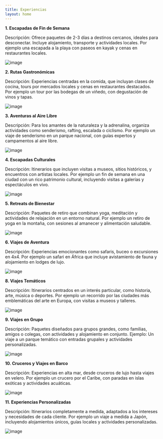 ```yaml
---
title: Experiencias 
layout: home
---
```


**1. Escapadas de Fin de Semana**

Descripción: Ofrece paquetes de 2-3 días a destinos cercanos, ideales para desconectar. Incluye alojamiento, transporte y actividades locales.
Por ejemplo una escapada a la playa con paseos en kayak y cenas en restaurantes locales.

![image](https://github.com/user-attachments/assets/6f3fe964-d76d-4d84-a4c7-c54afb9f81bb)


**2. Rutas Gastronómicas**

Descripción: Experiencias centradas en la comida, que incluyan clases de cocina, tours por mercados locales y cenas en restaurantes destacados.
Por ejemplo un tour por las bodegas de un viñedo, con degustación de vinos y tapas.

![image](https://github.com/user-attachments/assets/abbb97ef-e7bd-4307-bf0b-425e01ce4d68)


**3. Aventuras al Aire Libre**

Descripción: Para los amantes de la naturaleza y la adrenalina, organiza actividades como senderismo, rafting, escalada o ciclismo.
Por ejemplo un viaje de senderismo en un parque nacional, con guías expertos y campamentos al aire libre.

![image](https://github.com/user-attachments/assets/7e0e15b5-014e-4369-9eee-b58e4bcf9401)


**4. Escapadas Culturales**

Descripción: Itinerarios que incluyen visitas a museos, sitios históricos, y encuentros con artistas locales.
Por ejemplo un fin de semana en una ciudad con un rico patrimonio cultural, incluyendo visitas a galerías y espectáculos en vivo.

![image](https://github.com/user-attachments/assets/784ed544-06e2-4987-a5eb-d03527ce249c)


**5. Retreats de Bienestar**
   
Descripción: Paquetes de retiro que combinan yoga, meditación y actividades de relajación en un entorno natural.
Por ejemplo un retiro de yoga en la montaña, con sesiones al amanecer y alimentación saludable.

![image](https://github.com/user-attachments/assets/c48e7b29-ba9d-4428-88be-eeb9cfe8f596)


**6.  Viajes de Aventura**

Descripción: Experiencias emocionantes como safaris, buceo o excursiones en 4x4.
Por ejemplo un safari en África que incluye avistamiento de fauna y alojamiento en lodges de lujo.

![image](https://github.com/user-attachments/assets/0a147b1e-2c14-4e4e-a881-8e7cb827b535)


**8. Viajes Temáticos**

Descripción: Itinerarios centrados en un interés particular, como historia, arte, música o deportes.
Por ejemplo un recorrido por las ciudades más emblemáticas del arte en Europa, con visitas a museos y talleres.

![image](https://github.com/user-attachments/assets/cfa09745-a67a-41c9-a0f8-8975f253745e)


**9. Viajes en Grupo**

Descripción: Paquetes diseñados para grupos grandes, como familias, amigos o colegas, con actividades y alojamiento en conjunto.
Ejemplo: Un viaje a un parque temático con entradas grupales y actividades personalizadas.

![image](https://github.com/user-attachments/assets/23a84364-4134-4f0d-b36a-4a69f74e66c5)


**10. Cruceros y Viajes en Barco**

Descripción: Experiencias en alta mar, desde cruceros de lujo hasta viajes en velero.
Por ejemplo un  crucero por el Caribe, con paradas en islas exóticas y actividades acuáticas.

![image](https://github.com/user-attachments/assets/ea27bc19-7602-464f-8877-b957eeb60d22)


**11. Experiencias Personalizadas**

Descripción: Itinerarios completamente a medida, adaptados a los intereses y necesidades de cada cliente.
Por ejemplo un viaje a medida a Japón, incluyendo alojamientos únicos, guías locales y actividades personalizadas.

![image](https://github.com/user-attachments/assets/04ff80f6-ac8f-44e6-80af-144244ddda7c)






